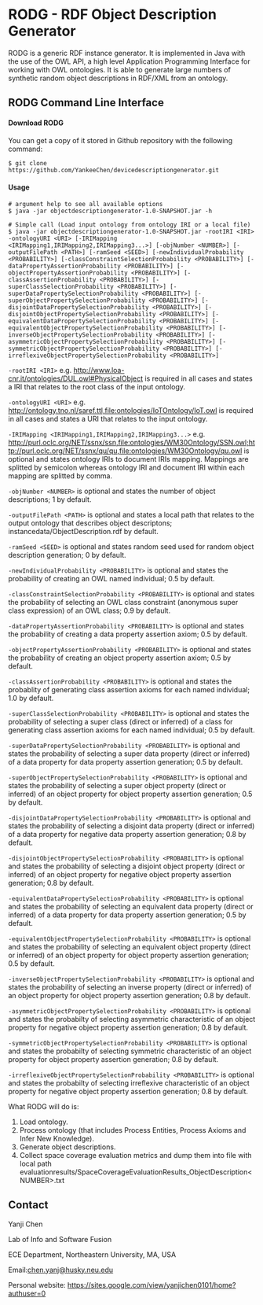 # RODG - RDF Object Description Generator
RODG is a generic RDF instance generator. It is implemented in Java with the use of the OWL API, a high level Application Programming Interface for working with OWL ontologies. It is able to generate large numbers of synthetic random object descriptions in RDF/XML from an ontology.

## RODG Command Line Interface

#### Download RODG
You can get a copy of it stored in Github repository with the following command:
```console
$ git clone https://github.com/YankeeChen/devicedescriptiongenerator.git
```

#### Usage
```console
# argument help to see all available options
$ java -jar objectdescriptiongenerator-1.0-SNAPSHOT.jar -h

# Simple call (Load input ontology from ontology IRI or a local file)
$ java -jar objectdescriptiongenerator-1.0-SNAPSHOT.jar -rootIRI <IRI> -ontologyURI <URI> [-IRIMapping <IRIMapping1,IRIMapping2,IRIMapping3...>] [-objNumber <NUMBER>] [-outputFilePath <PATH>] [-ramSeed <SEED>] [-newIndividualProbability <PROBABILITY>] [-classConstraintSelectionProbability <PROBABILITY>] [-dataPropertyAssertionProbability <PROBABILITY>] [-objectPropertyAssertionProbability <PROBABILITY>] [-classAssertionProbability <PROBABILITY>] [-superClassSelectionProbability <PROBABILITY>] [-superDataPropertySelectionProbability <PROBABILITY>] [-superObjectPropertySelectionProbability <PROBABILITY>] [-disjointDataPropertySelectionProbability <PROBABILITY>] [-disjointObjectPropertySelectionProbability <PROBABILITY>] [-equivalentDataPropertySelectionProbability <PROBABILITY>] [-equivalentObjectPropertySelectionProbability <PROBABILITY>] [-inverseObjectPropertySelectionProbability <PROBABILITY>] [-asymmetricObjectPropertySelectionProbability <PROBABILITY>] [-symmetricObjectPropertySelectionProbability <PROBABILITY>] [-irreflexiveObjectPropertySelectionProbability <PROBABILITY>] 

```
`-rootIRI <IRI>` e.g. http://www.loa-cnr.it/ontologies/DUL.owl#PhysicalObject 
is required in all cases and states a IRI that relates to the root class of the input ontology. 

`-ontologyURI <URI>` e.g. http://ontology.tno.nl/saref.ttl,file:ontologies/IoTOntology/IoT.owl
is required in all cases and states a URI that relates to the input ontology.

`-IRIMapping <IRIMapping1,IRIMapping2,IRIMapping3...>` e.g. http://purl.oclc.org/NET/ssnx/ssn,file:ontologies/WM30Ontology/SSN.owl;http://purl.oclc.org/NET/ssnx/qu/qu,file:ontologies/WM30Ontology/qu.owl
is optional and states ontology IRIs to document IRIs mapping. Mappings are splitted by semicolon whereas ontology IRI and document IRI within each mapping are splitted by comma.

`-objNumber <NUMBER>` 
is optional and states the number of object descriptions; 1 by default.

`-outputFilePath <PATH>` 
is optional and states a local path that relates to the output ontology that describes object descriptons; instancedata/ObjectDescription<NUMBER>.rdf by default.

`-ramSeed <SEED>` 
is optional and states random seed used for random object description generation; 0 by default.

`-newIndividualProbability <PROBABILITY>`
is optional and states the probability of creating an OWL named individual; 0.5 by default.

`-classConstraintSelectionProbability <PROBABILITY>`
is optional and states the probability of selecting an OWL class constraint (anonymous super class expression) of an OWL class; 0.9 by default.

`-dataPropertyAssertionProbability <PROBABILITY>`
is optional and states the probability of creating a data property assertion axiom; 0.5 by default.

`-objectPropertyAssertionProbability <PROBABILITY>`
is optional and states the probability of creating an object property assertion axiom; 0.5 by default.

`-classAssertionProbability <PROBABILITY>`
is optional and states the probablity of generating class assertion axioms for each named individual; 1.0 by default.

`-superClassSelectionProbability <PROBABILITY>`
is optional and states the probability of selecting a super class (direct or inferred) of a class for generating class assertion axioms for each named individual; 0.5 by default.

`-superDataPropertySelectionProbability <PROBABILITY>`
is optional and states the probability of selecting a super data property (direct or inferred) of a data property for data property assertion generation; 0.5 by default.

`-superObjectPropertySelectionProbability <PROBABILITY>`
is optional and states the probability of selecting a super object property (direct or inferred) of an object property for object property assertion generation; 0.5 by default.

`-disjointDataPropertySelectionProbability <PROBABILITY>`
is optional and states the probability of selecting a disjoint data property (direct or inferred) of a data property for negative data property assertion generation; 0.8 by default. 

`-disjointObjectPropertySelectionProbability <PROBABILITY>`
is optional and states the probability of selecting a disjoint object property (direct or inferred) of an object property for negative object property assertion generation; 0.8 by default. 

`-equivalentDataPropertySelectionProbability <PROBABILITY>`
is optional and states the probability of selecting an equivalent data property (direct or inferred) of a data property for data property assertion generation; 0.5 by default.

`-equivalentObjectPropertySelectionProbability <PROBABILITY>`
is optional and states the probability of selecting an equivalent object property (direct or inferred) of an object property for object property assertion generation; 0.5 by default.

`-inverseObjectPropertySelectionProbability <PROBABILITY>`
is optional and states the probability of selecting an inverse property (direct or inferred) of an object property for object property assertion generation; 0.8 by default.

`-asymmetricObjectPropertySelectionProbability <PROBABILITY>`
is optional and states the probabilty of selecting asymmetric characteristic of an object property for negative object property assertion generation; 0.8 by default.

`-symmetricObjectPropertySelectionProbability <PROBABILITY>`
is optional and states the probabilty of selecting symmetric characteristic of an object property for object property assertion generation; 0.8 by default.

`-irreflexiveObjectPropertySelectionProbability <PROBABILITY>`
is optional and states the probabilty of selecting irreflexive characteristic of an object property for negative object property assertion generation; 0.8 by default.

What RODG will do is:
1. Load ontology.
2. Process ontology (that includes Process Entities, Process Axioms and Infer New Knowledge). 
3. Generate object descriptions.
4. Collect space coverage evaluation metrics and dump them into file with local path evaluationresults/SpaceCoverageEvaluationResults_ObjectDescription\<NUMBER\>.txt

## Contact
Yanji Chen

Lab of Info and Software Fusion

ECE Department, Northeastern University, MA, USA

Email:chen.yanj@husky.neu.edu

Personal website: https://sites.google.com/view/yanjichen0101/home?authuser=0

